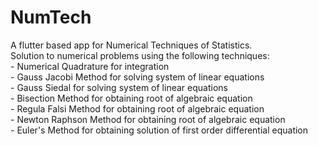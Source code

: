 # NumTech
A flutter based app for Numerical Techniques of Statistics.<br/>
Solution to numerical problems using the following techniques: <br/>
	- Numerical Quadrature for integration<br/>
	- Gauss Jacobi Method for solving system of linear equations<br/>
	- Gauss Siedal for solving system of linear equations <br/>
	- Bisection Method for obtaining root of algebraic equation<br/>
	- Regula Falsi Method for obtaining root of algebraic equation<br/>
	- Newton Raphson Method for obtaining root of algebraic equation<br/>
	- Euler's Method for obtaining solution of first order differential equation<br />

